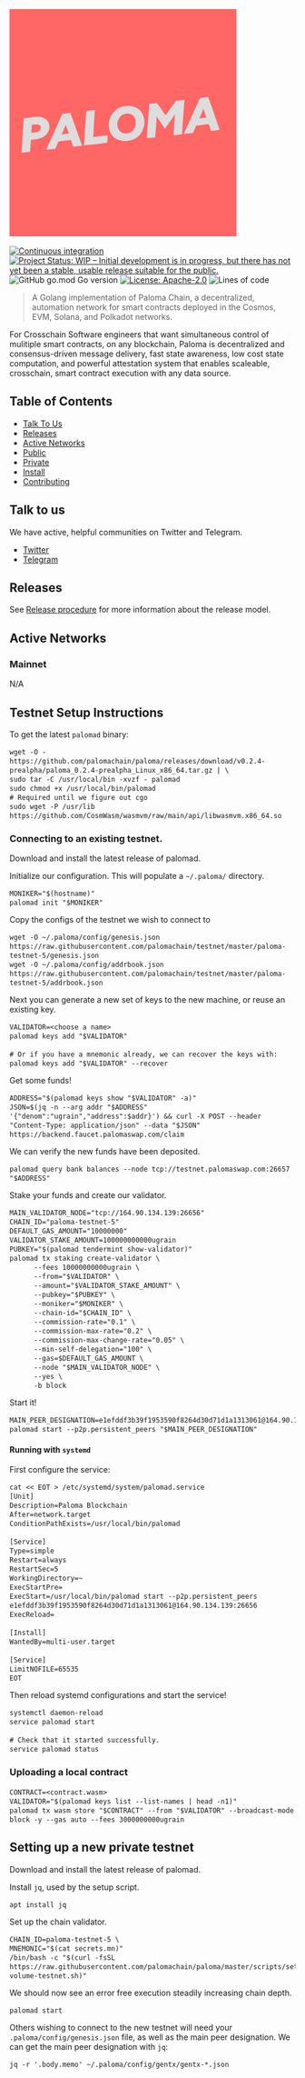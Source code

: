 ![Logo!](assets/paloma.png)

[![Continuous integration](https://github.com/palomachain/paloma/actions/workflows/ci-test.yml/badge.svg?branch=master)](https://github.com/palomachain/paloma/actions/workflows/ci-test.yml)
[![Project Status: WIP – Initial development is in progress, but there has not yet been a stable, usable release suitable for the public.](https://img.shields.io/badge/repo%20status-WIP-yellow.svg?style=flat-square)](https://www.repostatus.org/#wip)
![GitHub go.mod Go version](https://img.shields.io/github/go-mod/go-version/palomachain/paloma?logo=paloma)
[![License: Apache-2.0](https://img.shields.io/github/license/umee-network/umee.svg?style=flat-square)](https://github.com/palomachain/paloma/blob/main/LICENSE)
![Lines of code](https://img.shields.io/tokei/lines/github/palomachain/paloma)

> A Golang implementation of Paloma Chain, a decentralized, automation network for smart contracts
> deployed in the Cosmos, EVM, Solana, and Polkadot networks.

For Crosschain Software engineers that want simultaneous control of mulitiple smart contracts, on any blockchain, Paloma is decentralized and consensus-driven message delivery, fast state awareness, low cost state computation, and powerful attestation system that enables scaleable, crosschain, smart contract execution with any data source.


## Table of Contents

- [Talk To Us](#talk-to-us)
- [Releases](#releases)
- [Active Networks](#active-networks)
- [Public](#public)
- [Private](#private)
- [Install](#install)
- [Contributing](CONTRIBUTING.md)

## Talk to us

We have active, helpful communities on Twitter and Telegram.

* [Twitter](https://twitter.com/paloma_chain)
* [Telegram](https://t.me/palomachain)

## Releases

See [Release procedure](CONTRIBUTING.md#release-procedure) for more information about the release model.

## Active Networks

### Mainnet

N/A

## Testnet Setup Instructions

To get the latest `palomad` binary:

```shell
wget -O - https://github.com/palomachain/paloma/releases/download/v0.2.4-prealpha/paloma_0.2.4-prealpha_Linux_x86_64.tar.gz | \
sudo tar -C /usr/local/bin -xvzf - palomad
sudo chmod +x /usr/local/bin/palomad
# Required until we figure out cgo
sudo wget -P /usr/lib https://github.com/CosmWasm/wasmvm/raw/main/api/libwasmvm.x86_64.so
```

### Connecting to an existing testnet.

Download and install the latest release of palomad.

Initialize our configuration. This will populate a `~/.paloma/` directory.
```shell
MONIKER="$(hostname)"
palomad init "$MONIKER"
```

Copy the configs of the testnet we wish to connect to

```shell
wget -O ~/.paloma/config/genesis.json https://raw.githubusercontent.com/palomachain/testnet/master/paloma-testnet-5/genesis.json
wget -O ~/.paloma/config/addrbook.json https://raw.githubusercontent.com/palomachain/testnet/master/paloma-testnet-5/addrbook.json
```

Next you can generate a new set of keys to the new machine, or reuse an existing key.
```shell
VALIDATOR=<choose a name>
palomad keys add "$VALIDATOR"

# Or if you have a mnemonic already, we can recover the keys with:
palomad keys add "$VALIDATOR" --recover
```

Get some funds!
```shell
ADDRESS="$(palomad keys show "$VALIDATOR" -a)"
JSON=$(jq -n --arg addr "$ADDRESS" '{"denom":"ugrain","address":$addr}') && curl -X POST --header "Content-Type: application/json" --data "$JSON" https://backend.faucet.palomaswap.com/claim
```

We can verify the new funds have been deposited.
```shell
palomad query bank balances --node tcp://testnet.palomaswap.com:26657 "$ADDRESS"
```

Stake your funds and create our validator.
```shell
MAIN_VALIDATOR_NODE="tcp://164.90.134.139:26656"
CHAIN_ID="paloma-testnet-5"
DEFAULT_GAS_AMOUNT="10000000"
VALIDATOR_STAKE_AMOUNT=100000000000ugrain
PUBKEY="$(palomad tendermint show-validator)"
palomad tx staking create-validator \
      --fees 10000000000ugrain \
      --from="$VALIDATOR" \
      --amount="$VALIDATOR_STAKE_AMOUNT" \
      --pubkey="$PUBKEY" \
      --moniker="$MONIKER" \
      --chain-id="$CHAIN_ID" \
      --commission-rate="0.1" \
      --commission-max-rate="0.2" \
      --commission-max-change-rate="0.05" \
      --min-self-delegation="100" \
      --gas=$DEFAULT_GAS_AMOUNT \
      --node "$MAIN_VALIDATOR_NODE" \
      --yes \
      -b block
```

Start it!

```shell
MAIN_PEER_DESIGNATION=e1efddf3b39f1953590f8264d30d71d1a1313061@164.90.134.139:26656
palomad start --p2p.persistent_peers "$MAIN_PEER_DESIGNATION"
```

#### Running with `systemd`

First configure the service:

```shell
cat << EOT > /etc/systemd/system/palomad.service
[Unit]
Description=Paloma Blockchain
After=network.target
ConditionPathExists=/usr/local/bin/palomad

[Service]
Type=simple
Restart=always
RestartSec=5
WorkingDirectory=~
ExecStartPre=
ExecStart=/usr/local/bin/palomad start --p2p.persistent_peers e1efddf3b39f1953590f8264d30d71d1a1313061@164.90.134.139:26656
ExecReload=

[Install]
WantedBy=multi-user.target

[Service]
LimitNOFILE=65535
EOT
```

Then reload systemd configurations and start the service!

```shell
systemctl daemon-reload
service palomad start

# Check that it started successfully.
service palomad status
```

### Uploading a local contract

```shell
CONTRACT=<contract.wasm>
VALIDATOR="$(palomad keys list --list-names | head -n1)"
palomad tx wasm store "$CONTRACT" --from "$VALIDATOR" --broadcast-mode block -y --gas auto --fees 3000000000ugrain
```

## Setting up a new private testnet

Download and install the latest release of palomad.

Install `jq`, used by the setup script.

```shell
apt install jq
```

Set up the chain validator.

```shell
CHAIN_ID=paloma-testnet-5 \
MNEMONIC="$(cat secrets.mn)"
/bin/bash -c "$(curl -fsSL https://raw.githubusercontent.com/palomachain/paloma/master/scripts/setup-volume-testnet.sh)"
```

We should now see an error free execution steadily increasing chain depth.

```shell
palomad start
```

Others wishing to connect to the new testnet will need your `.paloma/config/genesis.json` file,
as well as the main peer designation. We can get the main peer designation with `jq`:

```shell
jq -r '.body.memo' ~/.paloma/config/gentx/gentx-*.json
```
